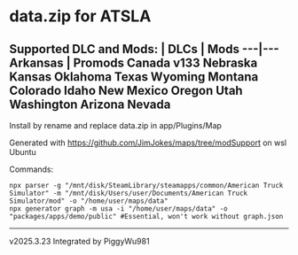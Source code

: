 # data.zip for ATSLA

Supported DLC and Mods:
| DLCs | Mods
---|---
Arkansas | Promods Canada v133
Nebraska
Kansas
Oklahoma
Texas
Wyoming
Montana
Colorado
Idaho
New Mexico
Oregon
Utah
Washington
Arizona
Nevada
---
Install by rename and replace data.zip in app/Plugins/Map

Generated with https://github.com/JimJokes/maps/tree/modSupport on wsl Ubuntu

Commands:
```
npx parser -g "/mnt/disk/SteamLibrary/steamapps/common/American Truck Simulator" -m "/mnt/disk/Users/user/Documents/American Truck Simulator/mod" -o "/home/user/maps/data"
npx generator graph -m usa -i "/home/user/maps/data" -o "packages/apps/demo/public" #Essential, won't work without graph.json
```
---
v2025.3.23 Integrated by PiggyWu981
